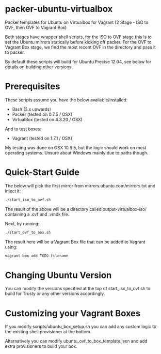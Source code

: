 packer-ubuntu-virtualbox
========================

Packer templates for Ubuntu on Virtualbox for Vagrant (2 Stage - ISO to OVF, then OVF to Vagrant Box)

Both stages have wrapper shell scripts, for the ISO to OVF stage this is to set the Ubuntu mirrors statically
before kicking off packer. For the OVF to Vagrant Box stage, we find the most recent OVF in the directory
and pass it to packer.

By default these scripts will build for Ubuntu Precise 12.04, see below for details on building other versions.

# Prerequisites

These scripts assume you have the below available/installed:

- Bash (3.x upwards)
- Packer (tested on 0.7.5 / OSX)
- VirtualBox (tested on 4.3.20 / OSX)

And to test boxes:

- Vagrant (tested on 1.7.1 / OSX)

My testing was done on OSX 10.9.5, but the logic should work on most operating systems. Unsure about Windows mainly due to paths though.

# Quick-Start Guide

The below will pick the first mirror from mirrors.ubuntu.com/mirrors.txt and inject it:

```bash
./start_iso_to_ovf.sh
```

The result of the above will be a directory called output-virtualbox-iso/ containing a .ovf and .vmdk file.

Next, by running:

```bash
./start_ovf_to_box.sh
```

The result here will be a Vagrant Box file that can be added to Vagrant using:

```bash
vagrant box add TODO-filename
```

# Changing Ubuntu Version

You can modify the versions specified at the top of start_iso_to_ovf.sh to build for Trusty or any other versions accordingly.

# Customizing your Vagrant Boxes

If you modify scripts/ubuntu_box_setup.sh you can add any custom logic to the existing shell provisioner at the bottom.

Alternatively you can modify ubuntu_ovf_to_box_template.json and add extra provisioners to build your box.
